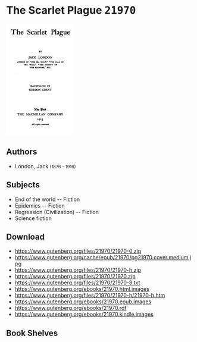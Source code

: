 # The Scarlet Plague <kbd>21970</kbd>

![](./cover.medium.jpg "")

## Authors


 - London, Jack <small>(1876 - 1916)</small>

## Subjects


 - End of the world -- Fiction
 - Epidemics -- Fiction
 - Regression (Civilization) -- Fiction
 - Science fiction

## Download


 - https://www.gutenberg.org/files/21970/21970-0.zip
 - https://www.gutenberg.org/cache/epub/21970/pg21970.cover.medium.jpg
 - https://www.gutenberg.org/files/21970/21970-h.zip
 - https://www.gutenberg.org/files/21970/21970.zip
 - https://www.gutenberg.org/files/21970/21970-8.txt
 - https://www.gutenberg.org/ebooks/21970.html.images
 - https://www.gutenberg.org/files/21970/21970-h/21970-h.htm
 - https://www.gutenberg.org/ebooks/21970.epub.images
 - https://www.gutenberg.org/ebooks/21970.rdf
 - https://www.gutenberg.org/ebooks/21970.kindle.images

## Book Shelves


